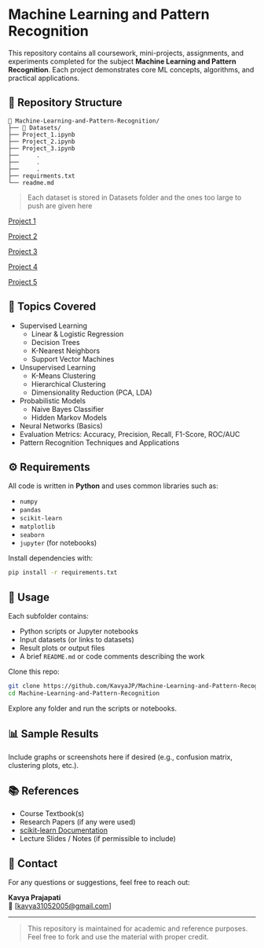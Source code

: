 # Machine Learning and Pattern Recognition

This repository contains all coursework, mini-projects, assignments, and experiments completed for the subject **Machine Learning and Pattern Recognition**. Each project demonstrates core ML concepts, algorithms, and practical applications.

## 📂 Repository Structure

```
📁 Machine-Learning-and-Pattern-Recognition/
├── 📁 Datasets/
├── Project_1.ipynb
├── Project_2.ipynb
├── Project_3.ipynb
├──     .
├──     .
├──     .
├── requirments.txt
└── readme.md
```

> Each dataset is stored in Datasets folder and the ones too large to push are given here

[Project 1](https://www.kaggle.com/datasets/arockiaselciaa/creditcardcsv)

[Project 2](Datasets/food_delivery.csv)

[Project 3](Datasets/diabetes.csv)

[Project 4](Datasets/online_shoppers_intention.csv)

[Project 5](Datasets/AdvertisingBudgetAndSales.csv)

## 🧠 Topics Covered

- Supervised Learning
  - Linear & Logistic Regression
  - Decision Trees
  - K-Nearest Neighbors
  - Support Vector Machines
- Unsupervised Learning
  - K-Means Clustering
  - Hierarchical Clustering
  - Dimensionality Reduction (PCA, LDA)
- Probabilistic Models
  - Naive Bayes Classifier
  - Hidden Markov Models
- Neural Networks (Basics)
- Evaluation Metrics: Accuracy, Precision, Recall, F1-Score, ROC/AUC
- Pattern Recognition Techniques and Applications

## ⚙️ Requirements

All code is written in **Python** and uses common libraries such as:

- `numpy`
- `pandas`
- `scikit-learn`
- `matplotlib`
- `seaborn`
- `jupyter` (for notebooks)

Install dependencies with:

```bash
pip install -r requirements.txt
```

## 📝 Usage

Each subfolder contains:

- Python scripts or Jupyter notebooks
- Input datasets (or links to datasets)
- Result plots or output files
- A brief `README.md` or code comments describing the work

Clone this repo:

```bash
git clone https://github.com/KavyaJP/Machine-Learning-and-Pattern-Recognition.git
cd Machine-Learning-and-Pattern-Recognition
```

Explore any folder and run the scripts or notebooks.

## 📊 Sample Results

Include graphs or screenshots here if desired (e.g., confusion matrix, clustering plots, etc.).

## 📚 References

- Course Textbook(s)
- Research Papers (if any were used)
- [scikit-learn Documentation](https://scikit-learn.org/stable/)
- Lecture Slides / Notes (if permissible to include)

## 📩 Contact

For any questions or suggestions, feel free to reach out:

**Kavya Prajapati**  
📧 [kavya31052005@gmail.com]

---

> This repository is maintained for academic and reference purposes. Feel free to fork and use the material with proper credit.
